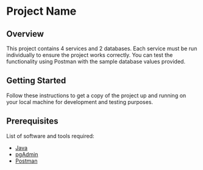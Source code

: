 # Project Name

## Overview

This project contains 4 services and 2 databases. Each service must be run individually to ensure the project works correctly. 
You can test the functionality using Postman with the sample database values provided.

## Getting Started

Follow these instructions to get a copy of the project up and running on your local machine for development and testing purposes.

## Prerequisites

List of software and tools required:

- [Java](#)
- [pgAdmin](#)
- [Postman](#)

